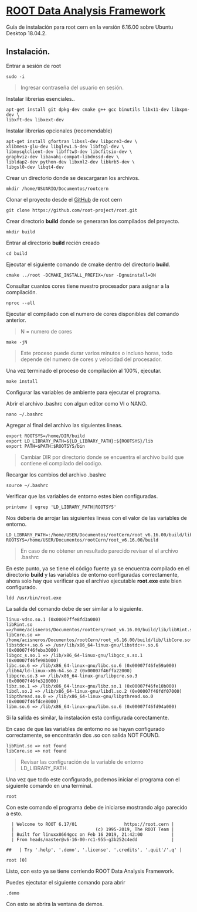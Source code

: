 # [ROOT Data Analysis Framework](https://root.cern.ch/)

Guía de instalación para root cern en la versión 6.16.00 sobre Ubuntu Desktop 18.04.2.

## Instalación.

Entrar a sesión de root

```shell
sudo -i
```

> Ingresar contraseña del usuario en sesión.

Instalar librerías esenciales..

```shell
apt-get install git dpkg-dev cmake g++ gcc binutils libx11-dev libxpm-dev \
libxft-dev libxext-dev
```

Instalar librerías opcionales (recomendable)

```shell
apt-get install gfortran libssl-dev libpcre3-dev \
xlibmesa-glu-dev libglew1.5-dev libftgl-dev \
libmysqlclient-dev libfftw3-dev libcfitsio-dev \
graphviz-dev libavahi-compat-libdnssd-dev \
libldap2-dev python-dev libxml2-dev libkrb5-dev \
libgsl0-dev libqt4-dev
```

Crear un directorio donde se descargaran los archivos.

```shell
mkdir /home/USUARIO/Documentos/rootcern
```

Clonar el proyecto desde el [GitHub](https://github.com/root-project/root.git) de root cern

```shell
git clone https://github.com/root-project/root.git
```

Crear directorio **build** donde se generaran los compilados del proyecto.

```shell
mkdir build
```

Entrar al directorio **build** recién creado

```shell
cd build
```

Ejecutar el siguiente comando de cmake dentro del directorio **build**.

```sell
cmake ../root -DCMAKE_INSTALL_PREFIX=/usr -Dgnuinstall=ON
```

Consultar cuantos cores tiene nuestro procesador para asignar a la compilación.

```shell
nproc --all
```

Ejecutar el compilado con el numero de cores disponibles del comando anterior.

> N = numero de cores

```shell
make -jN
```

> Este proceso puede durar varios minutos o incluso horas, todo depende del numero de cores y velocidad del procesador.

Una vez terminado el proceso de compilación al 100%, ejecutar.

```shell
make install
```

Configurar las variables de ambiente para ejecutar el programa. 

Abrir el archivo .bashrc con algun editor como VI o NANO.

```shell
nano ~/.bashrc
```

Agregar al final del archivo las siguientes lineas.

```shell
export ROOTSYS=/home/DIR/build
export LD_LIBRARY_PATH=${LD_LIBRARY_PATH}:${ROOTSYS}/lib
export PATH=$PATH:$ROOTSYS/bin
```

> Cambiar DIR por directorio donde se encuentra el archivo build que contiene el compilado del codigo.

Recargar los cambios del archivo .bashrc

```shell
source ~/.bashrc
```

Verificar que las variables de entorno estes bien configuradas.

```shell
printenv | egrep 'LD_LIBRARY_PATH|ROOTSYS'
```

Nos deberia de arrojar las siguientes lineas con el valor de las variables de entorno.

```shell
LD_LIBRARY_PATH=:/home/USER/Documentos/rootCern/root_v6.16.00/build/lib
ROOTSYS=/home/USER/Documentos/rootCern/root_v6.16.00/build
```

> En caso de no obtener un resultado parecido revisar el el archivo .bashrc



En este punto, ya se tiene el código fuente ya se encuentra compilado en el directorio **build** y las variables de entorno configuradas correctamente, ahora solo hay que verificar que el archivo ejecutable **root.exe** este bien configurado.

```shell
ldd /usr/bin/root.exe
```

La salida del comando debe de ser similar a lo siguiente.

```
linux-vdso.so.1 (0x00007ffe8fd3a000)
libRint.so =>/home/acisneros/Documentos/rootCern/root_v6.16.00/build/lib/libRint.so(0X00) 
libCore.so => /home/acisneros/Documentos/rootCern/root_v6.16.00/build/lib/libCore.so(0X0) 
libstdc++.so.6 => /usr/lib/x86_64-linux-gnu/libstdc++.so.6 (0x00007f46feba3000)
libgcc_s.so.1 => /lib/x86_64-linux-gnu/libgcc_s.so.1 (0x00007f46fe98b000)
libc.so.6 => /lib/x86_64-linux-gnu/libc.so.6 (0x00007f46fe59a000)
/lib64/ld-linux-x86-64.so.2 (0x00007f46ffa22000)
libpcre.so.3 => /lib/x86_64-linux-gnu/libpcre.so.3 (0x00007f46fe328000)
libz.so.1 => /lib/x86_64-linux-gnu/libz.so.1 (0x00007f46fe10b000)
libdl.so.2 => /lib/x86_64-linux-gnu/libdl.so.2 (0x00007f46fdf07000)
libpthread.so.0 => /lib/x86_64-linux-gnu/libpthread.so.0 (0x00007f46fdce8000)
libm.so.6 => /lib/x86_64-linux-gnu/libm.so.6 (0x00007f46fd94a000)
```

Si la salida es similar, la instalación esta configurada corectamente.

En caso de que las variables de entorno no se hayan configurado correctamente, se encontrarán dos .so con salida NOT FOUND.

```shell
libRint.so => not found
libCore.so => not found
```

> Revisar las configuración de la variable de entorno LD_LIBRARY_PATH.



Una vez que todo este configurado, podemos iniciar el programa con el siguiente comando en una terminal.

```shell
root
```

Con este comando el programa debe de iniciarse mostrando algo parecido a esto.

```shell
  | Welcome to ROOT 6.17/01                  https://root.cern |
  |                               (c) 1995-2019, The ROOT Team |
  | Built for linuxx8664gcc on Feb 16 2019, 21:42:00           |
  | From heads/master@v6-16-00-rc1-955-g3b252c4edd             |

##   | Try '.help', '.demo', '.license', '.credits', '.quit'/'.q' |

root [0] 
```

Listo, con esto ya se tiene corriendo ROOT Data Analysis Framework.

Puedes ejectutar el siguiente comando para abrir

```shell
.demo
```

Con esto se abrira la ventana de demos.